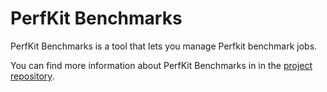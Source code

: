 # PerfKit Benchmarks

PerfKit Benchmarks is a tool that lets you manage Perfkit benchmark jobs.

You can find more information about PerfKit Benchmarks in
in the [project repository](https://github.com/GoogleCloudPlatform/cloud-solutions/blob/main/projects/sa-tools/perf-benchmark/).
